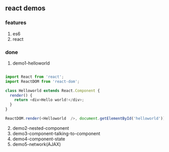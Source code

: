 ## react demos

### features
1. es6
2. react

### done
1. demo1-helloworld
```javascript

import React from 'react';
import ReactDOM from 'react-dom';

class Helloworld extends React.Component {
  render() {
    return <div>Hello world!</div>;
  }
}

ReactDOM.render(<Helloworld  />, document.getElementById('helloworld'));

```
2. demo2-nested-component
3. demo3-component-talking-to-component
4. demo4-component-state
5. demo5-network(AJAX)


